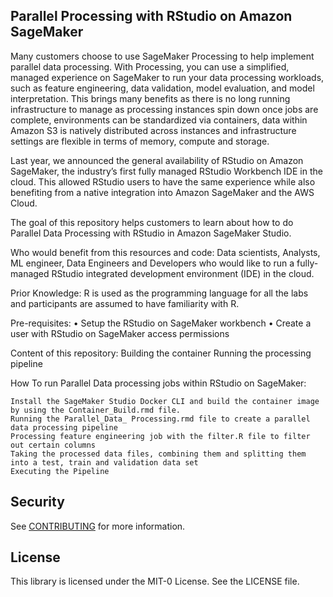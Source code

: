 ## Parallel Processing with RStudio on Amazon SageMaker

Many customers choose to use SageMaker Processing to help implement parallel data processing. With Processing, you can use a simplified, managed experience on SageMaker to run your data processing workloads, such as feature engineering, data validation, model evaluation, and model interpretation. This brings many benefits as there is no long running infrastructure to manage as processing instances spin down once jobs are complete, environments can be standardized via containers, data within Amazon S3 is natively distributed across instances and infrastructure settings are flexible in terms of memory, compute and storage.

Last year, we announced the general availability of RStudio on Amazon SageMaker, the industry’s first fully managed RStudio Workbench IDE in the cloud. This allowed RStudio users to have the same experience while also benefiting from a native integration into Amazon SageMaker and the AWS Cloud.

The goal of this repository helps customers to learn about how to do Parallel Data Processing with RStudio in Amazon SageMaker Studio.

Who would benefit from this resources and code: Data scientists, Analysts, ML engineer, Data Engineers and Developers who would like to run a fully-managed RStudio integrated development environment (IDE) in the cloud.

Prior Knowledge: R is used as the programming language for all the labs and participants are assumed to have familiarity with R.

Pre-requisites: • Setup the RStudio on SageMaker workbench • Create a user with RStudio on SageMaker access permissions

Content of this repository: Building the container Running the processing pipeline

How To run Parallel Data processing jobs within RStudio on SageMaker:

    Install the SageMaker Studio Docker CLI and build the container image by using the Container_Build.rmd file.
    Running the Parallel_Data_ Processing.rmd file to create a parallel data processing pipeline
    Processing feature engineering job with the filter.R file to filter out certain columns
    Taking the processed data files, combining them and splitting them into a test, train and validation data set
    Executing the Pipeline



## Security

See [CONTRIBUTING](CONTRIBUTING.md#security-issue-notifications) for more information.

## License

This library is licensed under the MIT-0 License. See the LICENSE file.

